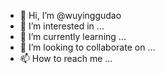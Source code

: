 - 👋 Hi, I’m @wuyinggudao
- 👀 I’m interested in ...
- 🌱 I’m currently learning ...
- 💞️ I’m looking to collaborate on ...
- 📫 How to reach me ...

<!---
wuyinggudao/wuyinggudao is a ✨ special ✨ repository because its `README.md` (this file) appears on your GitHub profile.
You can click the Preview link to take a look at your changes.
--->
